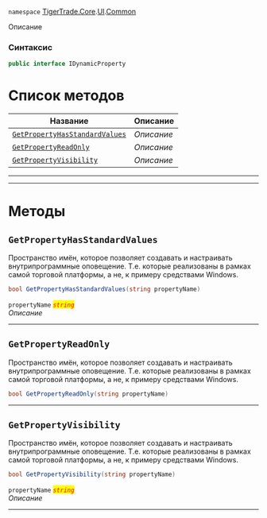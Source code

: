 
`namespace` [TigerTrade.Core](../../../TigerTrade.Core.md).[UI](../../../TigerTrade.Core/UI.md).[Common](../../../TigerTrade.Core/UI/Common.md)


Описание

### Синтаксис
```csharp
public interface IDynamicProperty
```


# Список методов
| Название | Описание |
| --- | --- |
| [`GetPropertyHasStandardValues`](#GetPropertyHasStandardValues-m) | *Описание* |
| [`GetPropertyReadOnly`](#GetPropertyReadOnly-m) | *Описание* |
| [`GetPropertyVisibility`](#GetPropertyVisibility-m) | *Описание* |





***  
***  
# Методы

## `GetPropertyHasStandardValues`<a href="GetPropertyVisibility-m" id="GetPropertyVisibility-m"></a>
Пространство имён, которое позволяет создавать и настраивать внутрипрограммные оповещение. Т.е. которые реализованы в рамках самой торговой платформы, а не, к примеру средствами Windows.

```csharp
bool GetPropertyHasStandardValues(string propertyName)
```

`propertyName` <mark style="color:red;">*`string`*</mark>  
 *Описание*  


***  

## `GetPropertyReadOnly`<a href="GetPropertyVisibility-m" id="GetPropertyVisibility-m"></a>
Пространство имён, которое позволяет создавать и настраивать внутрипрограммные оповещение. Т.е. которые реализованы в рамках самой торговой платформы, а не, к примеру средствами Windows.

```csharp
bool GetPropertyReadOnly(string propertyName)
```

***  

## `GetPropertyVisibility`<a href="GetPropertyVisibility-m" id="GetPropertyVisibility-m"></a>
Пространство имён, которое позволяет создавать и настраивать внутрипрограммные оповещение. Т.е. которые реализованы в рамках самой торговой платформы, а не, к примеру средствами Windows.

```csharp
bool GetPropertyVisibility(string propertyName)
```

`propertyName` <mark style="color:red;">*`string`*</mark>  
 *Описание*  


***  

